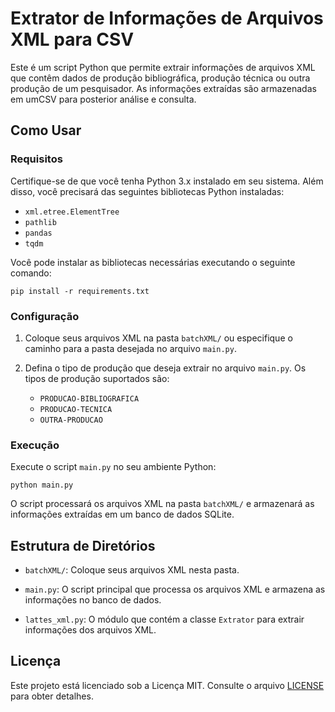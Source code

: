 # Extrator de Informações de Arquivos XML para CSV

Este é um script Python que permite extrair informações de arquivos XML que contêm dados de produção bibliográfica, produção técnica ou outra produção de um pesquisador. As informações extraídas são armazenadas em umCSV para posterior análise e consulta.

## Como Usar

### Requisitos

Certifique-se de que você tenha Python 3.x instalado em seu sistema. Além disso, você precisará das seguintes bibliotecas Python instaladas:

- `xml.etree.ElementTree`
- `pathlib`
- `pandas`
- `tqdm`

Você pode instalar as bibliotecas necessárias executando o seguinte comando:

```
pip install -r requirements.txt
```

### Configuração

1. Coloque seus arquivos XML na pasta `batchXML/` ou especifique o caminho para a pasta desejada no arquivo `main.py`.

2. Defina o tipo de produção que deseja extrair no arquivo `main.py`. Os tipos de produção suportados são:

   - `PRODUCAO-BIBLIOGRAFICA`
   - `PRODUCAO-TECNICA`
   - `OUTRA-PRODUCAO`

### Execução

Execute o script `main.py` no seu ambiente Python:

```
python main.py
```

O script processará os arquivos XML na pasta `batchXML/` e armazenará as informações extraídas em um banco de dados SQLite.

## Estrutura de Diretórios

- `batchXML/`: Coloque seus arquivos XML nesta pasta.

- `main.py`: O script principal que processa os arquivos XML e armazena as informações no banco de dados.

- `lattes_xml.py`: O módulo que contém a classe `Extrator` para extrair informações dos arquivos XML.


## Licença

Este projeto está licenciado sob a Licença MIT. Consulte o arquivo [LICENSE](LICENSE) para obter detalhes.

